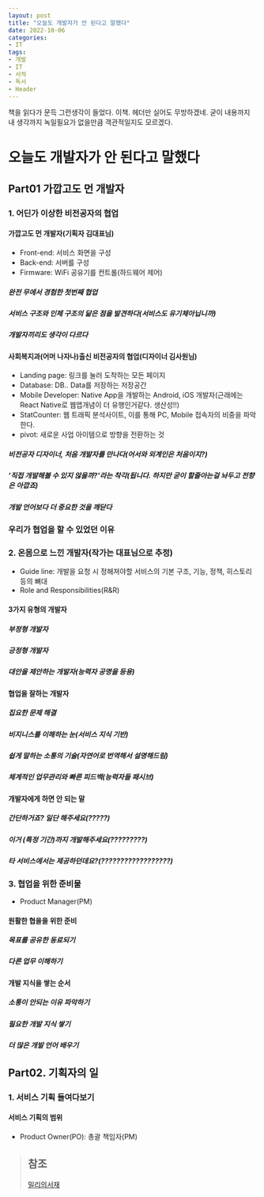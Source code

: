 ```yaml
---
layout: post
title: "오늘도 개발자가 안 된다고 말했다"
date: 2022-10-06
categories:
- IT
tags:
- 개발
- IT
- 서적
- 독서
- Header
---
```


책을 읽다가 문득 그런생각이 들었다. 이책. 헤더만 실어도 무방하겠네. 굳이 내용까지 내 생각까지 녹일필요가 없을만큼 객관적일지도 모르겠다.

# 오늘도 개발자가 안 된다고 말했다

## Part01 가깝고도 먼 개발자

### 1. 어딘가 이상한 비전공자의 협업

#### 가깝고도 먼 개발자(기획자 김대표님)

- Front-end: 서비스 화면을 구성
- Back-end: 서버를 구성
- Firmware: WiFi 공유기를 컨트롤(하드웨어 제어)

##### 완전 무에서 경험한 첫번째 협업

##### 서비스 구조와 인체 구조의 닮은 점을 발견하다(서비스도 유기체아닙니까)

##### 개발자끼리도 생각이 다르다

#### 사회복지과(어머 나자나)출신 비전공자의 협업(디자이너 김사원님)

- Landing page: 링크를 눌러 도착하는 모든 페이지
- Database: DB.. Data를 저장하는 저장공간
- Mobile Developer: Native App을 개발하는 Android, iOS 개발자(근래에는 React Native로 웹앱개념이 더 유행인거같다. 생산성!!)
- StatCounter: 웹 트래픽 분석사이트, 이를 통해 PC, Mobile 접속자의 비중을 파악한다.
- pivot: 새로운 사업 아이템으로 방향을 전환하는 것

##### 비전공자 디자이너, 처음 개발자를 만나다(어서와 외계인은 처음이지?)

##### '직접 개발해볼 수 있지 않을까?'라는 착각(됩니다. 하지만 굳이 할줄아는걸 놔두고 전향은 아깝죠)

##### 개발 언어보다 더 중요한 것을 깨닫다

### 우리가 협업을 할 수 있었던 이유

### 2. 온몸으로 느낀 개발자(작가는 대표님으로 추정)

- Guide line: 개발을 요청 시 정해져야할 서비스의 기본 구조, 기능, 정책, 히스토리 등의 뼈대
- Role and Responsibilities(R&R)

#### 3가지 유형의 개발자

##### 부정형 개발자

##### 긍정형 개발자

##### 대안을 제안하는 개발자(능력자 공명을 등용)

#### 협업을 잘하는 개발자

##### 집요한 문제 해결

##### 비지니스를 이해하는 눈(서비스 지식 기반)

##### 쉽게 말하는 소통의 기술(자연어로 번역해서 설명해드림)

##### 체계적인 업무관리와 빠른 피드백(능력자들 패시브)

#### 개발자에게 하면 안 되는 말

##### 간단하거죠? 일단 해주세요(?????)

##### 이거 (특정 기간)까지 개발해주세요(?????????)

##### 타 서비스에서는 제공하던데요?(??????????????????)

### 3. 협업을 위한 준비물

- Product Manager(PM)

#### 원활한 협을을 위한 준비

##### 목표를 공유한 동료되기

##### 다른 업무 이해하기

#### 개발 지식을 쌓는 순서

##### 소통이 안되는 이유 파악하기

##### 필요한 개발 지식 쌓기

##### 더 많은 개발 언어 배우기

## Part02. 기획자의 일

### 1. 서비스 기획 들여다보기

#### 서비스 기획의 범위

- Product Owner(PO): 총괄 책임자(PM)


> ## 참조
> [밀리의서재]()   